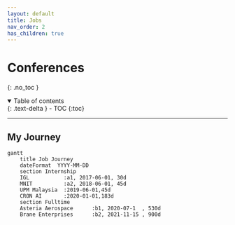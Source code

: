 ```yaml
---
layout: default
title: Jobs
nav_order: 2
has_children: true
---
```


# Conferences
{: .no_toc }

<details open markdown="block">
  <summary>
    Table of contents
  </summary>
  {: .text-delta }
- TOC
{:toc}
</details>

---

## My Journey

```mermaid
gantt
    title Job Journey
    dateFormat  YYYY-MM-DD
    section Internship
    IGL           :a1, 2017-06-01, 30d
    MNIT          :a2, 2018-06-01, 45d
    UPM Malaysia  :2019-06-01,45d
    CRON AI       :2020-01-01,183d
    section Fulltime
    Asteria Aerospace      :b1, 2020-07-1  , 530d
    Brane Enterprises      :b2, 2021-11-15 , 900d
```

